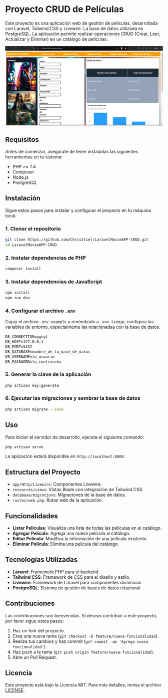 
# Proyecto CRUD de Películas

Este proyecto es una aplicación web de gestión de películas, desarrollada con Laravel, Tailwind CSS y Livewire. La base de datos utilizada es PostgreSQL. La aplicación permite realizar operaciones CRUD (Crear, Leer, Actualizar y Eliminar) en un catálogo de películas.

![alt text](image.png)

## Requisitos

Antes de comenzar, asegúrate de tener instaladas las siguientes herramientas en tu sistema:

- PHP >= 7.4
- Composer
- Node.js
- PostgreSQL

## Instalación

Sigue estos pasos para instalar y configurar el proyecto en tu máquina local.

### 1. Clonar el repositorio

```bash
git clone https://github.com/Chris3riel/LaravelMovieAPP-CRUD.git
cd LaravelMovieAPP-CRUD
```

### 2. Instalar dependencias de PHP

```bash
composer install
```

### 3. Instalar dependencias de JavaScript

```bash
npm install
npm run dev
```

### 4. Configurar el archivo `.env`

Copia el archivo `.env.example` y renómbralo a `.env`. Luego, configura las variables de entorno, especialmente las relacionadas con la base de datos.

```plaintext
DB_CONNECTION=pgsql
DB_HOST=127.0.0.1
DB_PORT=5432
DB_DATABASE=nombre_de_tu_base_de_datos
DB_USERNAME=tu_usuario
DB_PASSWORD=tu_contraseña
```

### 5. Generar la clave de la aplicación

```bash
php artisan key:generate
```

### 6. Ejecutar las migraciones y sembrar la base de datos

```bash
php artisan migrate --seed
```

## Uso

Para iniciar el servidor de desarrollo, ejecuta el siguiente comando:

```bash
php artisan serve
```

La aplicación estará disponible en `http://localhost:8000`.

## Estructura del Proyecto

- `app/Http/Livewire`: Componentes Livewire.
- `resources/views`: Vistas Blade con integración de Tailwind CSS.
- `database/migrations`: Migraciones de la base de datos.
- `routes/web.php`: Rutas web de la aplicación.

## Funcionalidades

- **Listar Películas**: Visualiza una lista de todas las películas en el catálogo.
- **Agregar Película**: Agrega una nueva película al catálogo.
- **Editar Película**: Modifica la información de una película existente.
- **Eliminar Película**: Elimina una película del catálogo.

## Tecnologías Utilizadas

- **Laravel**: Framework PHP para el backend.
- **Tailwind CSS**: Framework de CSS para el diseño y estilo.
- **Livewire**: Framework de Laravel para componentes dinámicos.
- **PostgreSQL**: Sistema de gestión de bases de datos relacional.

## Contribuciones

Las contribuciones son bienvenidas. Si deseas contribuir a este proyecto, por favor sigue estos pasos:

1. Haz un fork del proyecto.
2. Crea una nueva rama (`git checkout -b feature/nueva-funcionalidad`).
3. Realiza tus cambios y haz commit (`git commit -am 'Agrega nueva funcionalidad'`).
4. Haz push a la rama (`git push origin feature/nueva-funcionalidad`).
5. Abre un Pull Request.

## Licencia

Este proyecto está bajo la Licencia MIT. Para más detalles, revisa el archivo [LICENSE](LICENSE).

